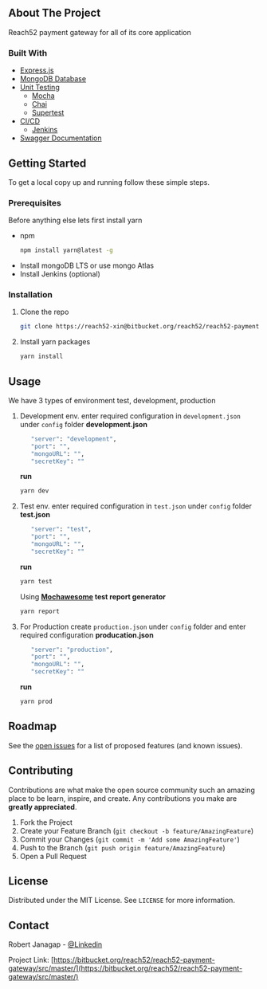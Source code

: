 ## About The Project

Reach52 payment gateway for all of its core application

### Built With

-   [Express.js](https://expressjs.com/)
-   [MongoDB Database](https://www.mongodb.com/)
-   [Unit Testing](https://en.wikipedia.org/wiki/Unit_testing)
    -   [Mocha](https://mochajs.org/)
    -   [Chai](https://www.chaijs.com/)
    -   [Supertest](https://www.npmjs.com/package/supertest)
-   [CI/CD](https://en.wikipedia.org/wiki/CI/CD)
    -   [Jenkins](https://www.jenkins.io/)
-   [Swagger Documentation](https://swagger.io/)

## Getting Started

To get a local copy up and running follow these simple steps.

### Prerequisites

Before anything else lets first install yarn

-   npm
    ```sh
    npm install yarn@latest -g
    ```
-   Install mongoDB LTS or use mongo Atlas
-   Install Jenkins (optional)

### Installation

1. Clone the repo
    ```sh
    git clone https://reach52-xin@bitbucket.org/reach52/reach52-payment-gateway.git
    ```
2. Install yarn packages
    ```sh
    yarn install
    ```

## Usage

We have 3 types of environment test, development, production

1. Development env. enter required configuration in `development.json` under `config` folder
   **development.json**
    ```sh
       "server": "development",
       "port": "",
       "mongoURL": "",
       "secretKey": ""
    ```
    **run**
    ```sh
    yarn dev
    ```
2. Test env. enter required configuration in `test.json` under `config` folder
   **test.json**
    ```sh
       "server": "test",
       "port": "",
       "mongoURL": "",
       "secretKey": ""
    ```
    **run**
    ```sh
    yarn test
    ```
    Using **[Mochawesome](https://www.npmjs.com/package/mochawesome) test report generator**
    ```sh
    yarn report
    ```
3. For Production create `production.json` under `config` folder and enter required configuration
   **producation.json**
    ```sh
       "server": "production",
       "port": "",
       "mongoURL": "",
       "secretKey": ""
    ```
    **run**
    ```sh
    yarn prod
    ```

## Roadmap

See the [open issues](https://bitbucket.org/reach52/reach52-payment-gateway/jira?statuses=new&statuses=indeterminate&sort=-updated&page=1) for a list of proposed features (and known issues).

## Contributing

Contributions are what make the open source community such an amazing place to be learn, inspire, and create. Any contributions you make are **greatly appreciated**.

1. Fork the Project
2. Create your Feature Branch (`git checkout -b feature/AmazingFeature`)
3. Commit your Changes (`git commit -m 'Add some AmazingFeature'`)
4. Push to the Branch (`git push origin feature/AmazingFeature`)
5. Open a Pull Request

## License

Distributed under the MIT License. See `LICENSE` for more information.

## Contact

Robert Janagap - [@Linkedin](https://www.linkedin.com/in/robert-janagap/)

Project Link: [https://bitbucket.org/reach52/reach52-payment-gateway/src/master/](https://bitbucket.org/reach52/reach52-payment-gateway/src/master/)
